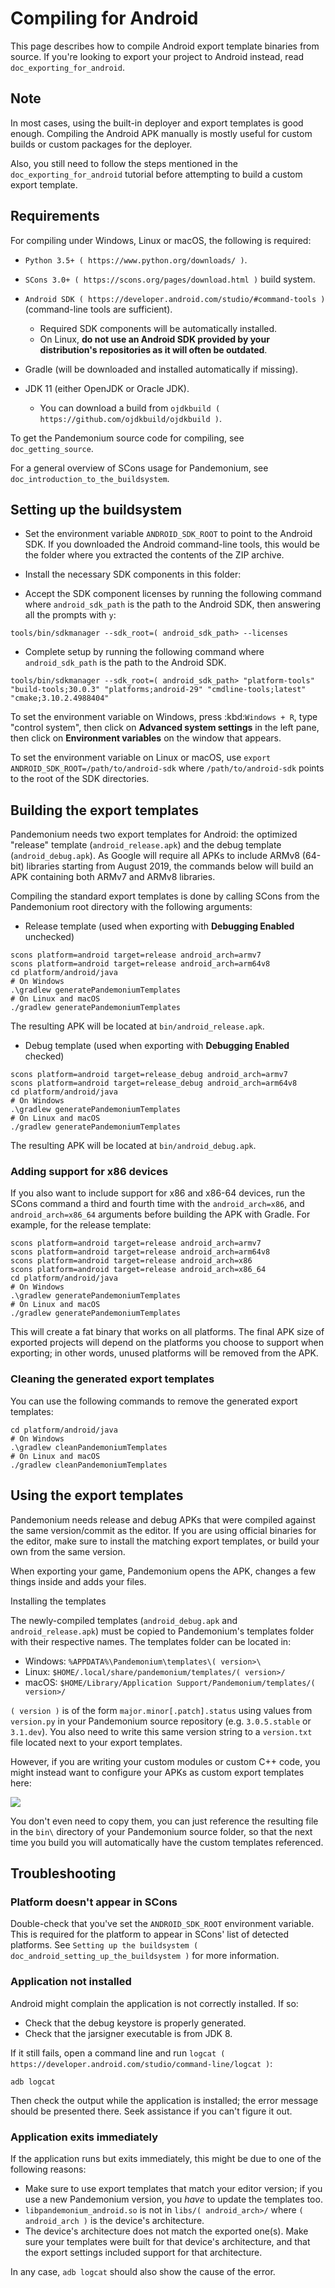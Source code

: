 

# Compiling for Android

This page describes how to compile Android export template binaries from source.
If you're looking to export your project to Android instead, read `doc_exporting_for_android`.

## Note

In most cases, using the built-in deployer and export templates is good
enough. Compiling the Android APK manually is mostly useful for custom
builds or custom packages for the deployer.

Also, you still need to follow the steps mentioned in the
`doc_exporting_for_android` tutorial before attempting to build
a custom export template.

## Requirements

For compiling under Windows, Linux or macOS, the following is required:

-  `Python 3.5+ ( https://www.python.org/downloads/ )`.
-  `SCons 3.0+ ( https://scons.org/pages/download.html )` build system.
-  `Android SDK ( https://developer.android.com/studio/#command-tools )`
   (command-line tools are sufficient).

   -  Required SDK components will be automatically installed.
   -  On Linux,
      **do not use an Android SDK provided by your distribution's repositories as it will often be outdated**.

-  Gradle (will be downloaded and installed automatically if missing).
-  JDK 11 (either OpenJDK or Oracle JDK).

   -  You can download a build from `ojdkbuild ( https://github.com/ojdkbuild/ojdkbuild )`.

To get the Pandemonium source code for compiling, see `doc_getting_source`.

For a general overview of SCons usage for Pandemonium, see `doc_introduction_to_the_buildsystem`.


## Setting up the buildsystem

-  Set the environment variable `ANDROID_SDK_ROOT` to point to the Android 
   SDK. If you downloaded the Android command-line tools, this would be
   the folder where you extracted the contents of the ZIP archive.

-  Install the necessary SDK components in this folder:

-  Accept the SDK component licenses by running the following command where `android_sdk_path` is the 
path to the Android SDK, then answering all the prompts with `y`:

```
tools/bin/sdkmanager --sdk_root=( android_sdk_path> --licenses
```

-  Complete setup by running the following command where `android_sdk_path` is the path to the Android SDK.

```
tools/bin/sdkmanager --sdk_root=( android_sdk_path> "platform-tools" "build-tools;30.0.3" "platforms;android-29" "cmdline-tools;latest" "cmake;3.10.2.4988404"
```

To set the environment variable on Windows, press :kbd:`Windows + R`, type "control system", then click 
on **Advanced system settings** in the left pane, then click on **Environment variables** on the window that appears.

To set the environment variable on Linux or macOS, use `export ANDROID_SDK_ROOT=/path/to/android-sdk` where `/path/to/android-sdk` 
points to the root of the SDK directories.

## Building the export templates

Pandemonium needs two export templates for Android: the optimized "release"
template (`android_release.apk`) and the debug template (`android_debug.apk`).
As Google will require all APKs to include ARMv8 (64-bit) libraries starting
from August 2019, the commands below will build an APK containing both
ARMv7 and ARMv8 libraries.

Compiling the standard export templates is done by calling SCons from the Pandemonium
root directory with the following arguments:

-  Release template (used when exporting with **Debugging Enabled** unchecked)

```
scons platform=android target=release android_arch=armv7
scons platform=android target=release android_arch=arm64v8
cd platform/android/java
# On Windows
.\gradlew generatePandemoniumTemplates
# On Linux and macOS
./gradlew generatePandemoniumTemplates
```

The resulting APK will be located at `bin/android_release.apk`.

-  Debug template (used when exporting with **Debugging Enabled** checked)

```
scons platform=android target=release_debug android_arch=armv7
scons platform=android target=release_debug android_arch=arm64v8
cd platform/android/java
# On Windows
.\gradlew generatePandemoniumTemplates
# On Linux and macOS
./gradlew generatePandemoniumTemplates
```

The resulting APK will be located at `bin/android_debug.apk`.

### Adding support for x86 devices

If you also want to include support for x86 and x86-64 devices, run the SCons
command a third and fourth time with the `android_arch=x86`, and
`android_arch=x86_64` arguments before building the APK with Gradle. For
example, for the release template:

```
scons platform=android target=release android_arch=armv7
scons platform=android target=release android_arch=arm64v8
scons platform=android target=release android_arch=x86
scons platform=android target=release android_arch=x86_64
cd platform/android/java
# On Windows
.\gradlew generatePandemoniumTemplates
# On Linux and macOS
./gradlew generatePandemoniumTemplates
```

This will create a fat binary that works on all platforms.
The final APK size of exported projects will depend on the platforms you choose
to support when exporting; in other words, unused platforms will be removed from
the APK.

### Cleaning the generated export templates

You can use the following commands to remove the generated export templates:

```
cd platform/android/java
# On Windows
.\gradlew cleanPandemoniumTemplates
# On Linux and macOS
./gradlew cleanPandemoniumTemplates
```

## Using the export templates

Pandemonium needs release and debug APKs that were compiled against the same
version/commit as the editor. If you are using official binaries
for the editor, make sure to install the matching export templates,
or build your own from the same version.

When exporting your game, Pandemonium opens the APK, changes a few things inside and
adds your files.

Installing the templates

The newly-compiled templates (`android_debug.apk`
and `android_release.apk`) must be copied to Pandemonium's templates folder
with their respective names. The templates folder can be located in:

-  Windows: `%APPDATA%\Pandemonium\templates\( version>\`
-  Linux: `$HOME/.local/share/pandemonium/templates/( version>/`
-  macOS: `$HOME/Library/Application Support/Pandemonium/templates/( version>/`

`( version )` is of the form `major.minor[.patch].status` using values from
`version.py` in your Pandemonium source repository (e.g. `3.0.5.stable` or `3.1.dev`).
You also need to write this same version string to a `version.txt` file located
next to your export templates.

However, if you are writing your custom modules or custom C++ code, you
might instead want to configure your APKs as custom export templates
here:

![](img/andtemplates.png)

You don't even need to copy them, you can just reference the resulting
file in the `bin\` directory of your Pandemonium source folder, so that the
next time you build you will automatically have the custom templates
referenced.

## Troubleshooting

### Platform doesn't appear in SCons

Double-check that you've set the `ANDROID_SDK_ROOT`
environment variable. This is required for the platform to appear in SCons'
list of detected platforms.
See `Setting up the buildsystem ( doc_android_setting_up_the_buildsystem )`
for more information.


### Application not installed

Android might complain the application is not correctly installed.
If so:

-  Check that the debug keystore is properly generated.
-  Check that the jarsigner executable is from JDK 8.

If it still fails, open a command line and run `logcat ( https://developer.android.com/studio/command-line/logcat )`:

```
adb logcat
```

Then check the output while the application is installed;
the error message should be presented there.
Seek assistance if you can't figure it out.

### Application exits immediately

If the application runs but exits immediately, this might be due to
one of the following reasons:

-  Make sure to use export templates that match your editor version; if
   you use a new Pandemonium version, you *have* to update the templates too.
-  `libpandemonium_android.so` is not in `libs/( android_arch>/`
   where `( android_arch )` is the device's architecture.
-  The device's architecture does not match the exported one(s).
   Make sure your templates were built for that device's architecture,
   and that the export settings included support for that architecture.

In any case, `adb logcat` should also show the cause of the error.
